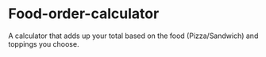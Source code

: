 # Food-order-calculator
A calculator that adds up your total based on the food (Pizza/Sandwich) and toppings you choose.
